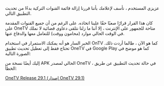 عزيزي المستخدم ، نأسف لإعلامك بأننا قررنا إزالة قائمة القنوات التركية بدءًا من تحديث التطبيق التالي.

كان هذا القرار قرارًا صعبًا حقًا علينا اتخاذه. على الرغم من أن جميع القنوات المقدمة على OneTV متاحة للجمهور على الإنترنت ، إلا أننا ما زلنا نتلقى دعاوى قضائية لا نملك في الوقت الحالي موارد (محامون ووقت) للتعامل معها والدفاع عنها.

الخبر السار هو أنه يمكنك الاستمرار في استخدام OnTV كما هو الآن ، طالما أردت ذلك. تحتاج فقط إلى تعطيل تحديث تطبيق OneTV في Google Play كما هو موضح في الصورة التالية:

إليك أيضًا نسخة من APK الحالي لمصدر OneTV ، في حالة تحديث التطبيق عن طريق الخطأ:

[OneTV Release 29.1 (إصدار OneTV 29.1)](https://github.com/dev-onetv/dev-onetv.github.io/raw/main/OneTV_Release_29_1.apk)
